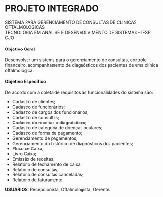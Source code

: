 <h1>PROJETO INTEGRADO</h1>
<p>SISTEMA PARA GERENCIAMENTO DE CONSULTAS DE CLÍNICAS OFTALMOLÓGICAS<br>
TECNOLOGIA EM ANÁLISE E DESENVOLVIMENTO DE SISTEMAS - IFSP CJO<br></p>

<h4>Objetivo Geral</h4>
<p>Desenvolver um sistema para o gerenciamento de consultas, controle financeiro,
acompanhamento de diagnósticos dos pacientes de uma clínica oftalmológica.</p>
<h4>Objetivo Específico</h4>
<p>De acordo com a coleta de requisitos as funcionalidades do sistema são:</p>

<ul>
  <li>Cadastro de clientes;</li>
  <li>Cadastro de funcionários;</li>
  <li>Cadastro de cargos dos funcionários;</li>
  <li>Cadastro de consultas;</li>
  <li>Cadastro de receitas e diagnósticos;</li>
  <li>Cadastro de categoria de doenças oculares;</li>
  <li>Cadastro de forma de pagamento;</li>
  <li>Gerenciamento de pagamentos;</li>
  <li>Gerenciamento do histórico de diagnósticos dos pacientes;</li>
  <li>Fluxo de Caixa;</li>
  <li>Livro Caixa;</li>
  <li>Emissão de receitas;</li>
  <li>Relatório de fechamento de caixa;</li>
  <li>Relatório de consultas;</li>
  <li>Relatório de consultas canceladas;</li>
  <li>Relatório de faturamento.</li>
</ul>

<p><b>USUÁRIOS:</b> Recepcionista, Oftalmologista, Gerente.</p>
